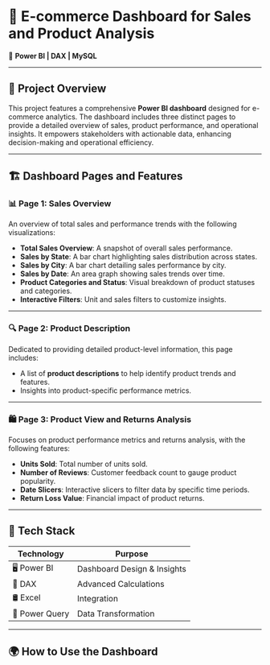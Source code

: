 # 🚀 E-commerce Dashboard for Sales and Product Analysis  
🎯 **Power BI | DAX | MySQL**

---

## 🌟 Project Overview  
This project features a comprehensive **Power BI dashboard** designed for e-commerce analytics. The dashboard includes three distinct pages to provide a detailed overview of sales, product performance, and operational insights. It empowers stakeholders with actionable data, enhancing decision-making and operational efficiency.

---

## 🏗️ Dashboard Pages and Features  

### 📊 **Page 1: Sales Overview**  
An overview of total sales and performance trends with the following visualizations:  
- **Total Sales Overview**: A snapshot of overall sales performance.  
- **Sales by State**: A bar chart highlighting sales distribution across states.  
- **Sales by City**: A bar chart detailing sales performance by city.  
- **Sales by Date**: An area graph showing sales trends over time.  
- **Product Categories and Status**: Visual breakdown of product statuses and categories.  
- **Interactive Filters**: Unit and sales filters to customize insights.

---

### 🔍 **Page 2: Product Description**  
Dedicated to providing detailed product-level information, this page includes:  
- A list of **product descriptions** to help identify product trends and features.  
- Insights into product-specific performance metrics.

---

### 🛍️ **Page 3: Product View and Returns Analysis**  
Focuses on product performance metrics and returns analysis, with the following features:  
- **Units Sold**: Total number of units sold.  
- **Number of Reviews**: Customer feedback count to gauge product popularity.  
- **Date Slicers**: Interactive slicers to filter data by specific time periods.  
- **Return Loss Value**: Financial impact of product returns.

---

## 🔧 Tech Stack  

| **Technology**   | **Purpose**                |  
|-------------------|----------------------------|  
| 🖥️ Power BI       | Dashboard Design & Insights |  
| 🧮 DAX            | Advanced Calculations       |  
| 🛢️ Excel          |  Integration                |  
| 🔄 Power Query    | Data Transformation         |  

---

## 🌍 How to Use the Dashboard  


